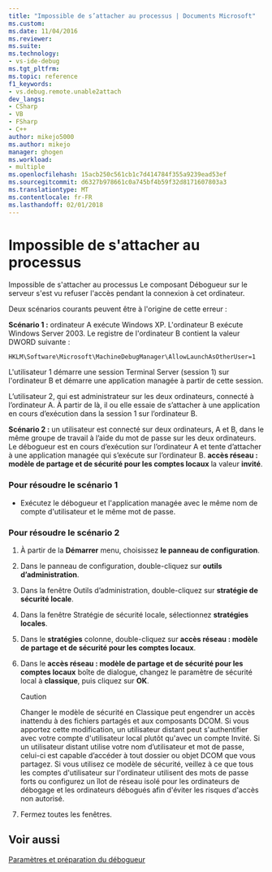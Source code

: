```yaml
---
title: "Impossible de s’attacher au processus | Documents Microsoft"
ms.custom: 
ms.date: 11/04/2016
ms.reviewer: 
ms.suite: 
ms.technology:
- vs-ide-debug
ms.tgt_pltfrm: 
ms.topic: reference
f1_keywords:
- vs.debug.remote.unable2attach
dev_langs:
- CSharp
- VB
- FSharp
- C++
author: mikejo5000
ms.author: mikejo
manager: ghogen
ms.workload:
- multiple
ms.openlocfilehash: 15acb250c561cb1c7d414784f355a9239ead53ef
ms.sourcegitcommit: d6327b978661c0a745bf4b59f32d8171607803a3
ms.translationtype: MT
ms.contentlocale: fr-FR
ms.lasthandoff: 02/01/2018
---
```

# <a name="unable-to-attach-to-the-process"></a>Impossible de s'attacher au processus
Impossible de s'attacher au processus Le composant Débogueur sur le serveur s'est vu refuser l'accès pendant la connexion à cet ordinateur.  
  
 Deux scénarios courants peuvent être à l'origine de cette erreur :  
  
 **Scénario 1 :** ordinateur A exécute Windows XP. L'ordinateur B exécute Windows Server 2003. Le registre de l'ordinateur B contient la valeur DWORD suivante :  
  
 `HKLM\Software\Microsoft\MachineDebugManager\AllowLaunchAsOtherUser=1`  
  
 L'utilisateur 1 démarre une session Terminal Server (session 1) sur l'ordinateur B et démarre une application managée à partir de cette session.  
  
 L’utilisateur 2, qui est administrateur sur les deux ordinateurs, connecté à l’ordinateur A. À partir de là, il ou elle essaie de s’attacher à une application en cours d’exécution dans la session 1 sur l’ordinateur B.  
  
 **Scénario 2 :** un utilisateur est connecté sur deux ordinateurs, A et B, dans le même groupe de travail à l’aide du mot de passe sur les deux ordinateurs. Le débogueur est en cours d’exécution sur l’ordinateur A et tente d’attacher à une application managée qui s’exécute sur l’ordinateur B. **accès réseau : modèle de partage et de sécurité pour les comptes locaux** la valeur **invité**.  
  
### <a name="to-solve-scenario-1"></a>Pour résoudre le scénario 1  
  
-   Exécutez le débogueur et l'application managée avec le même nom de compte d'utilisateur et le même mot de passe.  
  
### <a name="to-solve-scenario-2"></a>Pour résoudre le scénario 2  
  
1.  À partir de la **Démarrer** menu, choisissez **le panneau de configuration**.  
  
2.  Dans le panneau de configuration, double-cliquez sur **outils d’administration**.  
  
3.  Dans la fenêtre Outils d’administration, double-cliquez sur **stratégie de sécurité locale**.  
  
4.  Dans la fenêtre Stratégie de sécurité locale, sélectionnez **stratégies locales**.  
  
5.  Dans le **stratégies** colonne, double-cliquez sur **accès réseau : modèle de partage et de sécurité pour les comptes locaux**.  
  
6.  Dans le **accès réseau : modèle de partage et de sécurité pour les comptes locaux** boîte de dialogue, changez le paramètre de sécurité local à **classique**, puis cliquez sur **OK**.  
  
    > [!CAUTION]
    >  Changer le modèle de sécurité en Classique peut engendrer un accès inattendu à des fichiers partagés et aux composants DCOM. Si vous apportez cette modification, un utilisateur distant peut s'authentifier avec votre compte d'utilisateur local plutôt qu'avec un compte Invité. Si un utilisateur distant utilise votre nom d’utilisateur et mot de passe, celui-ci est capable d’accéder à tout dossier ou objet DCOM que vous partagez. Si vous utilisez ce modèle de sécurité, veillez à ce que tous les comptes d'utilisateur sur l'ordinateur utilisent des mots de passe forts ou configurez un îlot de réseau isolé pour les ordinateurs de débogage et les ordinateurs débogués afin d'éviter les risques d'accès non autorisé.  
  
7.  Fermez toutes les fenêtres.  
  
## <a name="see-also"></a>Voir aussi  
 [Paramètres et préparation du débogueur](../debugger/debugger-settings-and-preparation.md)